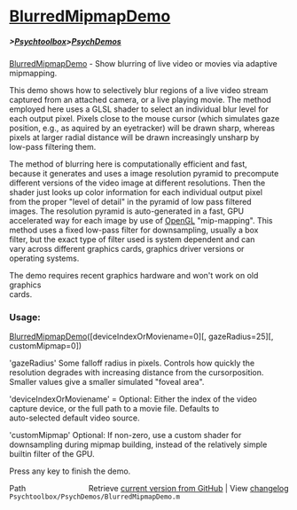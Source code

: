 # [BlurredMipmapDemo](BlurredMipmapDemo)
##### >[Psychtoolbox](Psychtoolbox)>[PsychDemos](PsychDemos)

[BlurredMipmapDemo](BlurredMipmapDemo) - Show blurring of live video or movies via adaptive mipmapping.  
  
This demo shows how to selectively blur regions of a live video stream  
captured from an attached camera, or a live playing movie. The method  
employed here uses a GLSL shader to select an individual blur level for  
each output pixel. Pixels close to the mouse cursor (which simulates gaze  
position, e.g., as aquired by an eyetracker) will be drawn sharp, whereas  
pixels at larger radial distance will be drawn increasingly unsharp by  
low-pass filtering them.  
  
The method of blurring here is computationally efficient and fast,  
because it generates and uses a image resolution pyramid to precompute  
different versions of the video image at different resolutions. Then the  
shader just looks up color information for each individual output pixel  
from the proper "level of detail" in the pyramid of low pass filtered  
images. The resolution pyramid is auto-generated in a fast, GPU  
accelerated way for each image by use of [OpenGL](OpenGL) "mip-mapping". This  
method uses a fixed low-pass filter for downsampling, usually a box  
filter, but the exact type of filter used is system dependent and can  
vary across different graphics cards, graphics driver versions or  
operating systems.  
  
The demo requires recent graphics hardware and won't work on old graphics  
cards.  
  
### Usage:  
  
[BlurredMipmapDemo](BlurredMipmapDemo)([deviceIndexOrMoviename=0][, gazeRadius=25][, customMipmap=0])  
  
'gazeRadius' Some falloff radius in pixels. Controls how quickly the  
resolution degrades with increasing distance from the cursorposition.  
Smaller values give a smaller simulated "foveal area".  
  
'deviceIndexOrMoviename' = Optional: Either the index of the video  
capture device, or the full path to a movie file. Defaults to  
auto-selected default video source.  
  
'customMipmap' Optional: If non-zero, use a custom shader for  
downsampling during mipmap building, instead of the relatively simple  
builtin filter of the GPU.  
  
Press any key to finish the demo.  
  




<div class="code_header" style="text-align:right;">
  <span style="float:left;">Path&nbsp;&nbsp;</span> <span class="counter">Retrieve <a href=
  "https://raw.github.com/Psychtoolbox-3/Psychtoolbox-3/beta/Psychtoolbox/PsychDemos/BlurredMipmapDemo.m">current version from GitHub</a> | View <a href=
  "https://github.com/Psychtoolbox-3/Psychtoolbox-3/commits/beta/Psychtoolbox/PsychDemos/BlurredMipmapDemo.m">changelog</a></span>
</div>
<div class="code">
  <code>Psychtoolbox/PsychDemos/BlurredMipmapDemo.m</code>
</div>


